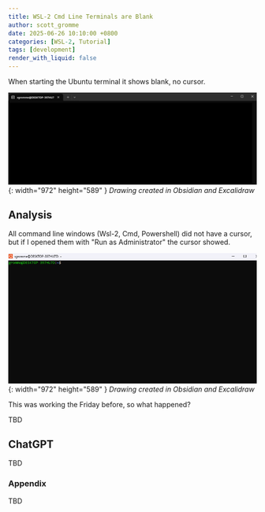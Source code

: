 ```yaml
---
title: WSL-2 Cmd Line Terminals are Blank
author: scott_gromme
date: 2025-06-26 10:10:00 +0800
categories: [WSL-2, Tutorial]
tags: [development]
render_with_liquid: false
---
```


When starting the Ubuntu terminal it shows blank, no cursor.


![Desktop View](assets/img/posts/ubuntucmdline.png){: width="972" height="589" }
_Drawing created in Obsidian and Excalidraw_

## Analysis

All command line windows (Wsl-2, Cmd, Powershell) did not have a cursor, but if I opened them with "Run as Administrator" the cursor showed.

![Desktop View](assets/img/posts/ubuntucmdlineadmin.png){: width="972" height="589" }
_Drawing created in Obsidian and Excalidraw_

This was working the Friday before, so what happened?

TBD

## ChatGPT

TBD



### Appendix


TBD
